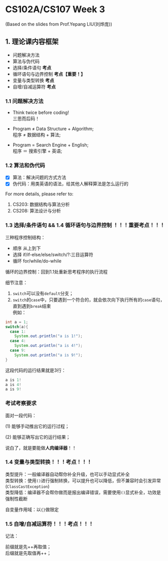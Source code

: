 # CS102A/CS107 Week 3
(Based on the slides from Prof.Yepang LIU(刘烨庞))           

## 1. 理论课内容框架
- 问题解决方法
- 算法与伪代码
- 选择/条件语句 **考点**
- 循环语句与边界控制 **考点【重要！】**
- 变量与类型转换 **考点**
- 自增/自减运算符 **考点**

### 1.1 问题解决方法

- Think twice before coding!     
三思而后码！

- Program ≠ Data Structure + Algorithm;     
程序 ≠ 数据结构 + 算法;     
- Program = Search Engine + English;      
程序 ＝ 搜索引擎 + 英语;      

### 1.2 算法和伪代码
- [X] 算法：解决问题的方式方法
- [X] 伪代码：用类英语的语法，给其他人解释算法是怎么运行的

For more details, please refer to:    
1. CS203: 数据结构与算法分析     
2. CS208: 算法设计与分析        

### 1.3 选择/条件语句 && 1.4 循环语句与边界控制 ！！！重要考点！！！
三种程序控制结构：     
- 顺序 从上到下
- 选择 if/if-else/else/switch/?:三目运算符
- 循环 for/while/do-while

循环的边界控制：回到1.1处重新思考程序的执行流程      

细节注意：     
1. ```switch```可以没有```default```分支；     
2. ```switch```的```case```中，只要遇到一个符合的，就会依次向下执行所有的```case```语句，直到遇到```break```结束      
例如：     
```java
int a = 1;
switch(a){
  case 1:
    System.out.println("a is 1!");
  case 4:
    System.out.println("a is 4!");
  case 9:
    System.out.println("a is 9!");
}
```
这段代码的运行结果就是3行：
```java
a is 1!
a is 4!
a is 9!
```


### 考试考察要求       

面对一段代码：       

(1) 能够手动推出它的运行过程；      

(2) 能够正确写出它的运行结果；        

说白了，就是要能做**人肉编译器**！！


### 1.4 变量与类型转换！！！考点！！！
类型提升：一般编译器自动帮你补全升级，也可以手动显式补全        
类型转换：使用```()```进行强制转换，可以提升也可以降低，但不兼容时会引发异常(```ClassCastException```)        
类型降低：编译器不会帮你做而是报出编译错误，需要使用```()```显式补全，功效是强制性截断     

自变量作用域：以```{}```做限定

### 1.5 自增/自减运算符！！！考点！！！

记法：

前缀就是先++再取值；       
后缀就是先取值再++；       
